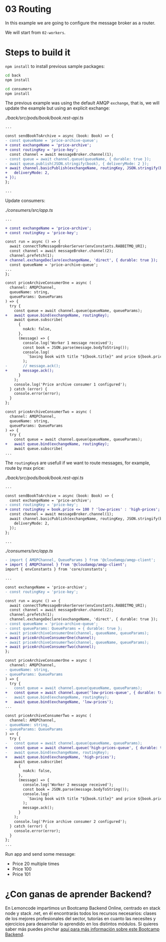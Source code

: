 # 03 Routing

In this example we are going to configure the message broker as a router.

We will start from `02-workers`.

# Steps to build it

`npm install` to install previous sample packages:

```bash
cd back
npm install

cd consumers
npm install

```

The previous example was using the default AMQP `exchange`, that is, we will update the example but using an explicit exchange:

_./back/src/pods/book/book.rest-api.ts_

```diff
...

const sendBookToArchive = async (book: Book) => {
- const queueName = 'price-archive-queue';
+ const exchangeName = 'price-archive';
+ const routingKey = 'price-key';
  const channel = await messageBroker.channel(1);
- const queue = await channel.queue(queueName, { durable: true });
- await queue.publish(JSON.stringify(book), { deliveryMode: 2 });
+ await channel.basicPublish(exchangeName, routingKey, JSON.stringify(book), {
+   deliveryMode: 2,
+ });
};

...

```

Update consumers:

_./consumers/src/app.ts_

```diff
...

+ const exchangeName = 'price-archive';
+ const routingKey = 'price-key';

const run = async () => {
  await connectToMessageBrokerServer(envConstants.RABBITMQ_URI);
  const channel = await messageBroker.channel(2);
  channel.prefetch(1);
+ channel.exchangeDeclare(exchangeName, 'direct', { durable: true });
  const queueName = 'price-archive-queue';
...
};

const priceArchiveConsumerOne = async (
  channel: AMQPChannel,
  queueName: string,
  queueParams: QueueParams
) => {
  try {
    const queue = await channel.queue(queueName, queueParams);
+   await queue.bind(exchangeName, routingKey);
    await queue.subscribe(
      {
        noAck: false,
      },
      (message) => {
        console.log('Worker 1 message received');
        const book = JSON.parse(message.bodyToString());
        console.log(
          `Saving book with title "${book.title}" and price ${book.price}`
        );
-       // message.ack();
+       message.ack();
      }
    );
    console.log('Price archive consumer 1 configured');
  } catch (error) {
    console.error(error);
  }
};

const priceArchiveConsumerTwo = async (
  channel: AMQPChannel,
  queueName: string,
  queueParams: QueueParams
) => {
  try {
    const queue = await channel.queue(queueName, queueParams);
+   await queue.bind(exchangeName, routingKey);
    await queue.subscribe(
...

```

The `routingKey`s are usefull if we want to route messages, for example, route by max price:

_./back/src/pods/book/book.rest-api.ts_

```diff
...

const sendBookToArchive = async (book: Book) => {
  const exchangeName = 'price-archive';
- const routingKey = 'price-key';
+ const routingKey = book.price <= 100 ? 'low-prices' : 'high-prices';
  const channel = await messageBroker.channel(1);
  await channel.basicPublish(exchangeName, routingKey, JSON.stringify(book), {
    deliveryMode: 2,
  });
};

...

```

_./consumers/src/app.ts_

```diff
- import { AMQPChannel, QueueParams } from '@cloudamqp/amqp-client';
+ import { AMQPChannel } from '@cloudamqp/amqp-client';
import { envConstants } from 'core/constants';

...

const exchangeName = 'price-archive';
- const routingKey = 'price-key';

const run = async () => {
  await connectToMessageBrokerServer(envConstants.RABBITMQ_URI);
  const channel = await messageBroker.channel(2);
  channel.prefetch(1);
  channel.exchangeDeclare(exchangeName, 'direct', { durable: true });
- const queueName = 'price-archive-queue';
- const queueParams: QueueParams = { durable: true };
- await priceArchiveConsumerOne(channel, queueName, queueParams);
+ await priceArchiveConsumerOne(channel);
- await priceArchiveConsumerTwo(channel, queueName, queueParams);
+ await priceArchiveConsumerTwo(channel);
};

const priceArchiveConsumerOne = async (
  channel: AMQPChannel,
- queueName: string,
- queueParams: QueueParams
) => {
  try {
-   const queue = await channel.queue(queueName, queueParams);
+   const queue = await channel.queue('low-prices-queue', { durable: true });
-   await queue.bind(exchangeName, routingKey);
+   await queue.bind(exchangeName, 'low-prices');
...

const priceArchiveConsumerTwo = async (
  channel: AMQPChannel,
- queueName: string,
- queueParams: QueueParams
) => {
  try {
-   const queue = await channel.queue(queueName, queueParams);
+   const queue = await channel.queue('high-prices-queue', { durable: true });
-   await queue.bind(exchangeName, routingKey);
+   await queue.bind(exchangeName, 'high-prices');
    await queue.subscribe(
      {
        noAck: false,
      },
      (message) => {
        console.log('Worker 2 message received');
        const book = JSON.parse(message.bodyToString());
        console.log(
          `Saving book with title "${book.title}" and price ${book.price}`
        );
        message.ack();
      }
    );
    console.log('Price archive consumer 2 configured');
  } catch (error) {
    console.error(error);
  }
};
...
```

Run app and send some message:

- Price 20 multiple times
- Price 100
- Price 101

# ¿Con ganas de aprender Backend?

En Lemoncode impartimos un Bootcamp Backend Online, centrado en stack node y stack .net, en él encontrarás todos los recursos necesarios: clases de los mejores profesionales del sector, tutorías en cuanto las necesites y ejercicios para desarrollar lo aprendido en los distintos módulos. Si quieres saber más puedes pinchar [aquí para más información sobre este Bootcamp Backend](https://lemoncode.net/bootcamp-backend#bootcamp-backend/banner).
